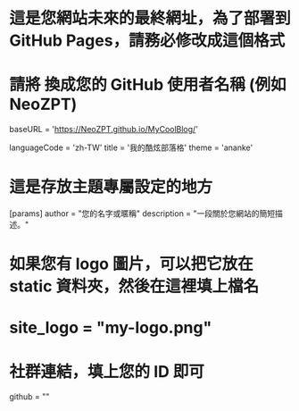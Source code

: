 # 這是您網站未來的最終網址，為了部署到 GitHub Pages，請務必修改成這個格式
# 請將 <Your-Username> 換成您的 GitHub 使用者名稱 (例如 NeoZPT)
baseURL = 'https://NeoZPT.github.io/MyCoolBlog/'

languageCode = 'zh-TW'
title = '我的酷炫部落格'
theme = 'ananke'

# 這是存放主題專屬設定的地方
[params]
  author = "您的名字或暱稱"
  description = "一段關於您網站的簡短描述。"
  
  # 如果您有 logo 圖片，可以把它放在 static 資料夾，然後在這裡填上檔名
  # site_logo = "my-logo.png"

  # 社群連結，填上您的 ID 即可
  github = "<Your-Username>"